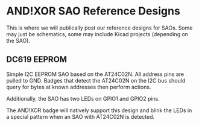 # AND!XOR SAO Reference Designs
This is where we will publically post our reference designs for SAOs. Some may just be schematics, some may include Kicad projects (depending on the SAO). 

## DC619 EEPROM ##
Simple I2C EEPROM SAO based on the AT24C02N. All address pins are pulled to GND. Badges that detect the AT24C02N on the I2C bus should query for bytes at known addresses then perform actions.

Additionally, the SAO has two LEDs on GPIO1 and GPIO2 pins. 

The AND!XOR badge will natively support this design and blink the LEDs in a special pattern when an SAO with AT24C02N is detected. 
